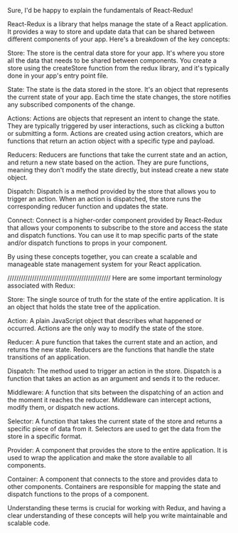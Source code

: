 Sure, I'd be happy to explain the fundamentals of React-Redux!

React-Redux is a library that helps manage the state of a React application. It provides a way to store and update data that can be shared between different components of your app. Here's a breakdown of the key concepts:

Store: The store is the central data store for your app. It's where you store all the data that needs to be shared between components. You create a store using the createStore function from the redux library, and it's typically done in your app's entry point file.

State: The state is the data stored in the store. It's an object that represents the current state of your app. Each time the state changes, the store notifies any subscribed components of the change.

Actions: Actions are objects that represent an intent to change the state. They are typically triggered by user interactions, such as clicking a button or submitting a form. Actions are created using action creators, which are functions that return an action object with a specific type and payload.

Reducers: Reducers are functions that take the current state and an action, and return a new state based on the action. They are pure functions, meaning they don't modify the state directly, but instead create a new state object.

Dispatch: Dispatch is a method provided by the store that allows you to trigger an action. When an action is dispatched, the store runs the corresponding reducer function and updates the state.

Connect: Connect is a higher-order component provided by React-Redux that allows your components to subscribe to the store and access the state and dispatch functions. You can use it to map specific parts of the state and/or dispatch functions to props in your component.

By using these concepts together, you can create a scalable and manageable state management system for your React application.

//////////////////////////////////////////////
Here are some important terminology associated with Redux:

Store: The single source of truth for the state of the entire application. It is an object that holds the state tree of the application.

Action: A plain JavaScript object that describes what happened or occurred. Actions are the only way to modify the state of the store.

Reducer: A pure function that takes the current state and an action, and returns the new state. Reducers are the functions that handle the state transitions of an application.

Dispatch: The method used to trigger an action in the store. Dispatch is a function that takes an action as an argument and sends it to the reducer.

Middleware: A function that sits between the dispatching of an action and the moment it reaches the reducer. Middleware can intercept actions, modify them, or dispatch new actions.

Selector: A function that takes the current state of the store and returns a specific piece of data from it. Selectors are used to get the data from the store in a specific format.

Provider: A component that provides the store to the entire application. It is used to wrap the application and make the store available to all components.

Container: A component that connects to the store and provides data to other components. Containers are responsible for mapping the state and dispatch functions to the props of a component.

Understanding these terms is crucial for working with Redux, and having a clear understanding of these concepts will help you write maintainable and scalable code.